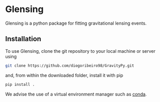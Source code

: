# Glensing

Glensing is a python package for fitting gravitational lensing events.

## Installation

To use Glensing, clone the git repository to your local machine or server using
```bash
git clone https://github.com/diogoribeiro98/GravityPy.git
```
and, from within the downloaded folder, install it with pip
```bash
pip install .
```
We advise the use of a virtual environment manager such as [conda](https://conda.io).